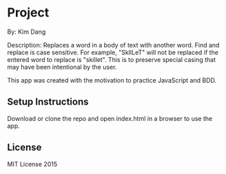 # Project

By: Kim Dang

Description: Replaces a word in a body of text with another word. Find and replace is case sensitive. For example, "SkIlLeT" will not be replaced if the entered word to replace is "skillet". This is to preserve special casing that may have been intentional by the user. 

This app was created with the motivation to practice JavaScript and BDD.

Setup Instructions
----

Download or clone the repo and open index.html in a browser to use the app.

## License

MIT License 2015
